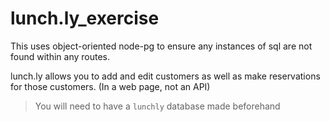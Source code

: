# lunch.ly_exercise

This uses object-oriented node-pg to ensure any instances of sql are not found within any routes.  

lunch.ly allows you to add and edit customers as well as make reservations for those customers. (In a web page, not an API)
> You will need to have a `lunchly` database made beforehand
